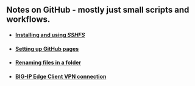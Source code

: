 
## Notes on GitHub -  mostly just small scripts and workflows.
* #### [Installing and using *SSHFS*](notes/sshfs.md)
* #### [Setting up GitHub pages](notes/github-io.md)
* #### [Renaming files in a folder](notes/rename-files.md)
* #### [BIG-IP Edge Client VPN connection](notes/big-ip.md)